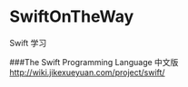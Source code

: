 # SwiftOnTheWay
Swift 学习

###The Swift Programming Language 中文版
   http://wiki.jikexueyuan.com/project/swift/
